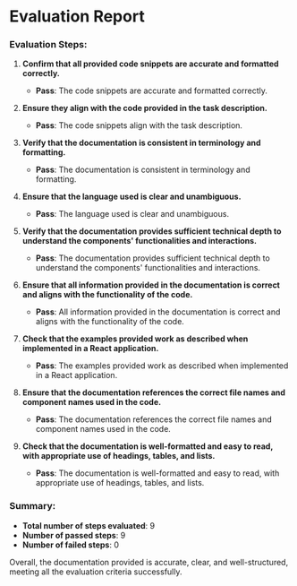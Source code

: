 # Evaluation Report

### Evaluation Steps:

1. **Confirm that all provided code snippets are accurate and formatted correctly.**
   - **Pass**: The code snippets are accurate and formatted correctly.

2. **Ensure they align with the code provided in the task description.**
   - **Pass**: The code snippets align with the task description.

3. **Verify that the documentation is consistent in terminology and formatting.**
   - **Pass**: The documentation is consistent in terminology and formatting.

4. **Ensure that the language used is clear and unambiguous.**
   - **Pass**: The language used is clear and unambiguous.

5. **Verify that the documentation provides sufficient technical depth to understand the components' functionalities and interactions.**
   - **Pass**: The documentation provides sufficient technical depth to understand the components' functionalities and interactions.

6. **Ensure that all information provided in the documentation is correct and aligns with the functionality of the code.**
   - **Pass**: All information provided in the documentation is correct and aligns with the functionality of the code.

7. **Check that the examples provided work as described when implemented in a React application.**
   - **Pass**: The examples provided work as described when implemented in a React application.

8. **Ensure that the documentation references the correct file names and component names used in the code.**
   - **Pass**: The documentation references the correct file names and component names used in the code.

9. **Check that the documentation is well-formatted and easy to read, with appropriate use of headings, tables, and lists.**
   - **Pass**: The documentation is well-formatted and easy to read, with appropriate use of headings, tables, and lists.

### Summary:

- **Total number of steps evaluated**: 9
- **Number of passed steps**: 9
- **Number of failed steps**: 0

Overall, the documentation provided is accurate, clear, and well-structured, meeting all the evaluation criteria successfully.